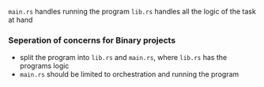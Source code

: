 `main.rs` handles running the program
`lib.rs` handles all the logic of the task at hand

### Seperation of concerns for Binary projects
- split the program into `lib.rs` and `main.rs`, where `lib.rs` has the programs logic
- `main.rs` should be limited to orchestration and running the program 
